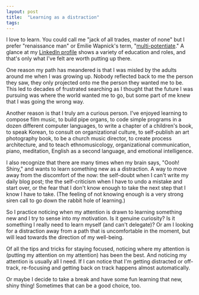 ```yaml
---
layout: post
title:  "Learning as a distraction"
tags: 
---
```


I love to learn. You could call me "jack of all trades, master of none" but I prefer "renaissance man" or Emilie Wapnick's term, "[multi-potentiate](https://www.ted.com/talks/emilie_wapnick_why_some_of_us_don_t_have_one_true_calling)." A glance at my [LinkedIn profile](https://www.linkedin.com/in/cstarrett/) shows a variety of education and roles, and that's only what I've felt are worth putting up there.

One reason my path has meandered is that I was misled by the adults around me when I was growing up. Nobody reflected back to me the person they saw, they only projected onto me the person they wanted me to be. This led to decades of frustrated searching as I thought that the future I was pursuing was where the world wanted me to go, but some part of me knew that I was going the wrong way.

Another reason is that I truly am a curious person. I've enjoyed learning to compose film music, to build pipe organs, to code simple programs in a dozen different computer languages, to write a chapter of a children's book, to speak Korean, to consult on organizational culture, to self-publish an art photography book, to be a church music director, to create process architecture, and to teach ethnomusicology, organizational communication, piano, meditation, English as a second language, and emotional intelligence.

I also recognize that there are many times when my brain says, "Oooh! Shiny," and wants to learn something new as a distraction. A way to move away from the discomfort of the now: the self-doubt when I can't write my daily blog post; the the self-criticism when I have to undo a mistake and start over, or the fear that I don't know enough to take the next step that I know I have to take. (The feeling of not knowing enough is a very strong siren call to go down the rabbit hole of learning.)

So I practice noticing when my attention is drawn to learning something new and I try to sense into my motivation. Is it genuine curiosity? Is it something I really need to learn myself (and can't delegate)? Or am I looking for a distraction away from a path that is uncomfortable in the moment, but will lead towards the direction of my well-being.

Of all the tips and tricks for staying focused, noticing where my attention is (putting my attention on my attention) has been the best. And noticing my attention is usually all I need. If I can notice that I'm getting distracted or off-track, re-focusing and getting back on track happens almost automatically.

Or maybe I decide to take a break and have some fun learning that new, shiny thing! Sometimes that can be a good choice, too.